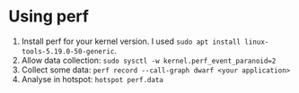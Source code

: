 # Using perf
1. Install perf for your kernel version. I used `sudo apt install linux-tools-5.19.0-50-generic`.
2. Allow data collection: `sudo sysctl -w kernel.perf_event_paranoid=2`
2. Collect some data: `perf record --call-graph dwarf <your application>`
3. Analyse in hotspot: `hotspot perf.data`